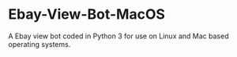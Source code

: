 # Ebay-View-Bot-MacOS
 A Ebay view bot coded in Python 3 for use on Linux and Mac based operating systems.
